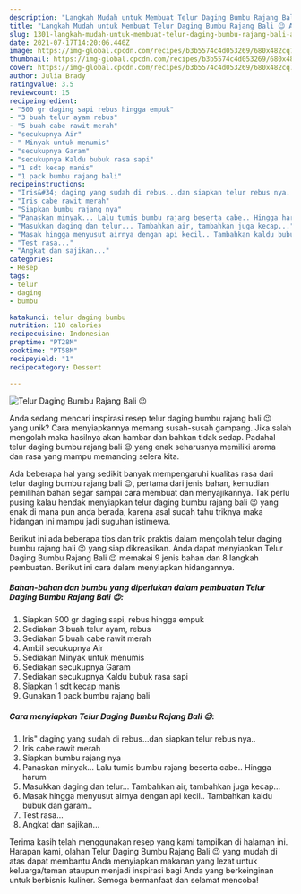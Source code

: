 ```yaml
---
description: "Langkah Mudah untuk Membuat Telur Daging Bumbu Rajang Bali 😉 Anti Gagal"
title: "Langkah Mudah untuk Membuat Telur Daging Bumbu Rajang Bali 😉 Anti Gagal"
slug: 1301-langkah-mudah-untuk-membuat-telur-daging-bumbu-rajang-bali-anti-gagal
date: 2021-07-17T14:20:06.440Z
image: https://img-global.cpcdn.com/recipes/b3b5574c4d053269/680x482cq70/telur-daging-bumbu-rajang-bali-foto-resep-utama.jpg
thumbnail: https://img-global.cpcdn.com/recipes/b3b5574c4d053269/680x482cq70/telur-daging-bumbu-rajang-bali-foto-resep-utama.jpg
cover: https://img-global.cpcdn.com/recipes/b3b5574c4d053269/680x482cq70/telur-daging-bumbu-rajang-bali-foto-resep-utama.jpg
author: Julia Brady
ratingvalue: 3.5
reviewcount: 15
recipeingredient:
- "500 gr daging sapi rebus hingga empuk"
- "3 buah telur ayam rebus"
- "5 buah cabe rawit merah"
- "secukupnya Air"
- " Minyak untuk menumis"
- "secukupnya Garam"
- "secukupnya Kaldu bubuk rasa sapi"
- "1 sdt kecap manis"
- "1 pack bumbu rajang bali"
recipeinstructions:
- "Iris&#34; daging yang sudah di rebus...dan siapkan telur rebus nya.."
- "Iris cabe rawit merah"
- "Siapkan bumbu rajang nya"
- "Panaskan minyak... Lalu tumis bumbu rajang beserta cabe.. Hingga harum"
- "Masukkan daging dan telur... Tambahkan air, tambahkan juga kecap..."
- "Masak hingga menyusut airnya dengan api kecil.. Tambahkan kaldu bubuk dan garam.."
- "Test rasa..."
- "Angkat dan sajikan..."
categories:
- Resep
tags:
- telur
- daging
- bumbu

katakunci: telur daging bumbu 
nutrition: 118 calories
recipecuisine: Indonesian
preptime: "PT28M"
cooktime: "PT58M"
recipeyield: "1"
recipecategory: Dessert

---
```



![Telur Daging Bumbu Rajang Bali 😉](https://img-global.cpcdn.com/recipes/b3b5574c4d053269/680x482cq70/telur-daging-bumbu-rajang-bali-foto-resep-utama.jpg)

Anda sedang mencari inspirasi resep telur daging bumbu rajang bali 😉 yang unik? Cara menyiapkannya memang susah-susah gampang. Jika salah mengolah maka hasilnya akan hambar dan bahkan tidak sedap. Padahal telur daging bumbu rajang bali 😉 yang enak seharusnya memiliki aroma dan rasa yang mampu memancing selera kita.



Ada beberapa hal yang sedikit banyak mempengaruhi kualitas rasa dari telur daging bumbu rajang bali 😉, pertama dari jenis bahan, kemudian pemilihan bahan segar sampai cara membuat dan menyajikannya. Tak perlu pusing kalau hendak menyiapkan telur daging bumbu rajang bali 😉 yang enak di mana pun anda berada, karena asal sudah tahu triknya maka hidangan ini mampu jadi suguhan istimewa.


Berikut ini ada beberapa tips dan trik praktis dalam mengolah telur daging bumbu rajang bali 😉 yang siap dikreasikan. Anda dapat menyiapkan Telur Daging Bumbu Rajang Bali 😉 memakai 9 jenis bahan dan 8 langkah pembuatan. Berikut ini cara dalam menyiapkan hidangannya.

<!--inarticleads1-->

##### Bahan-bahan dan bumbu yang diperlukan dalam pembuatan Telur Daging Bumbu Rajang Bali 😉:

1. Siapkan 500 gr daging sapi, rebus hingga empuk
1. Sediakan 3 buah telur ayam, rebus
1. Sediakan 5 buah cabe rawit merah
1. Ambil secukupnya Air
1. Sediakan  Minyak untuk menumis
1. Sediakan secukupnya Garam
1. Sediakan secukupnya Kaldu bubuk rasa sapi
1. Siapkan 1 sdt kecap manis
1. Gunakan 1 pack bumbu rajang bali




<!--inarticleads2-->

##### Cara menyiapkan Telur Daging Bumbu Rajang Bali 😉:

1. Iris&#34; daging yang sudah di rebus...dan siapkan telur rebus nya..
1. Iris cabe rawit merah
1. Siapkan bumbu rajang nya
1. Panaskan minyak... Lalu tumis bumbu rajang beserta cabe.. Hingga harum
1. Masukkan daging dan telur... Tambahkan air, tambahkan juga kecap...
1. Masak hingga menyusut airnya dengan api kecil.. Tambahkan kaldu bubuk dan garam..
1. Test rasa...
1. Angkat dan sajikan...




Terima kasih telah menggunakan resep yang kami tampilkan di halaman ini. Harapan kami, olahan Telur Daging Bumbu Rajang Bali 😉 yang mudah di atas dapat membantu Anda menyiapkan makanan yang lezat untuk keluarga/teman ataupun menjadi inspirasi bagi Anda yang berkeinginan untuk berbisnis kuliner. Semoga bermanfaat dan selamat mencoba!
